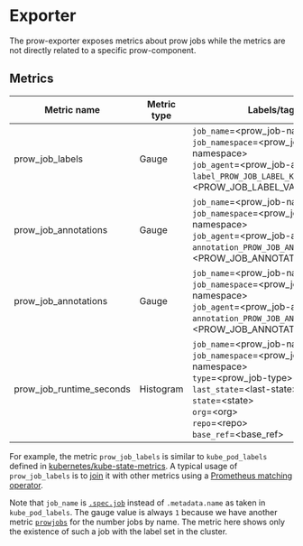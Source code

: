 # Exporter

The prow-exporter exposes metrics about prow jobs while the
metrics are not directly related to a specific prow-component.

## Metrics

| Metric name          | Metric type | Labels/tags                                                                                                                                                                                           |
|----------------------|-------------|-------------------------------------------------------------------------------------------------------------------------------------------------------------------------------------------------------|
| prow_job_labels      | Gauge       | `job_name`=&lt;prow_job-name&gt; <br> `job_namespace`=&lt;prow_job-namespace&gt; <br> `job_agent`=&lt;prow_job-agent&gt; <br> `label_PROW_JOB_LABEL_KEY`=&lt;PROW_JOB_LABEL_VALUE&gt;                 |
| prow_job_annotations | Gauge       | `job_name`=&lt;prow_job-name&gt; <br> `job_namespace`=&lt;prow_job-namespace&gt; <br> `job_agent`=&lt;prow_job-agent&gt; <br> `annotation_PROW_JOB_ANNOTATION_KEY`=&lt;PROW_JOB_ANNOTATION_VALUE&gt;  |
| prow_job_annotations | Gauge       | `job_name`=&lt;prow_job-name&gt; <br> `job_namespace`=&lt;prow_job-namespace&gt; <br> `job_agent`=&lt;prow_job-agent&gt; <br> `annotation_PROW_JOB_ANNOTATION_KEY`=&lt;PROW_JOB_ANNOTATION_VALUE&gt;  |
| prow_job_runtime_seconds     | Histogram     | `job_name`=&lt;prow_job-name&gt; <br> `job_namespace`=&lt;prow_job-namespace&gt; <br> `type`=&lt;prow_job-type&gt; <br> `last_state`=&lt;last-state&gt; <br> `state`=&lt;state&gt; <br> `org`=&lt;org&gt; <br> `repo`=&lt;repo&gt; <br> `base_ref`=&lt;base_ref&gt; <br>  |

For example, the metric `prow_job_labels` is similar to `kube_pod_labels` defined
in [kubernetes/kube-state-metrics](https://github.com/kubernetes/kube-state-metrics/blob/master/docs/pod-metrics.md).
A typical usage of `prow_job_labels` is to [join](https://github.com/kubernetes/kube-state-metrics/tree/master/docs#join-metrics)
it with other metrics using a [Prometheus matching operator](https://prometheus.io/docs/prometheus/latest/querying/operators/#vector-matching).

Note that `job_name` is [`.spec.job`](https://github.com/kubernetes/test-infra/blob/98fac12af0e0b98970606dd7a5c48028a72e7f1d/prow/apis/prowjobs/v1/types.go#L117)
instead of `.metadata.name` as taken in `kube_pod_labels`.
The gauge value is always `1` because we have another metric [`prowjobs`](https://github.com/kubernetes/test-infra/tree/master/prow/metrics)
for the number jobs by name. The metric here shows only the existence of such a job with the label set in the cluster.